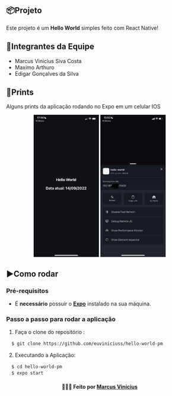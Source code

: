 ## 📦Projeto
Este projeto é um **Hello World** simples feito com React Native!

## 👥Integrantes da Equipe
- Marcus Vinicius Siva Costa
- Maximo Arthuro
- Edigar Gonçalves da Silva

## 📄Prints
Alguns prints da aplicação rodando no Expo em um celular IOS
<p align="center">
  <img src="./.github/Hello_World_print.jpeg" width="35%">
  <img src="./.github/Expo_Print.jpeg" width="35%">
</p>

## ▶️Como rodar
  ### **Pré-requisitos**
  - É **necessário** possuir o **[Expo](https://docs.expo.dev/)** instalado na sua máquina.
  
 ### **Passo a passo para rodar a aplicação**  
1. Faça o clone do repositório :

```sh
  $ git clone https://github.com/euviniciuss/hello-world-pm
```

2. Executando a Aplicação:

```sh
  $ cd hello-world-pm
  $ expo start
```

<h4 align="center">
    👨🏻‍🚀 Feito por <a href="https://www.linkedin.com/in/marcus-vinicius-silva-costa-6098911a4" target="_blank">Marcus Vinicius</a>
</h4>
